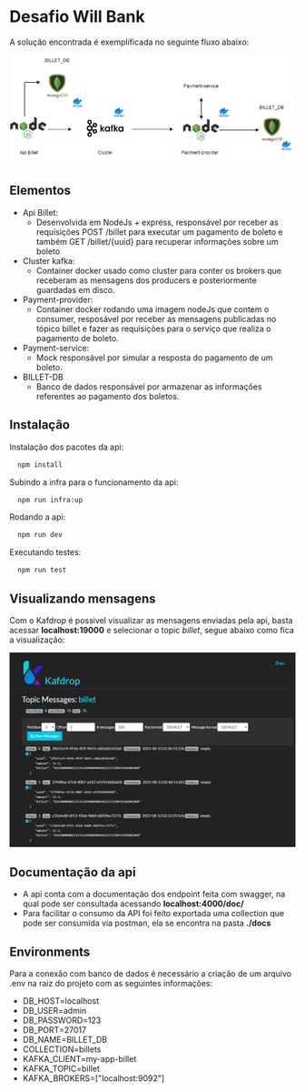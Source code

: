 
# Desafio Will Bank

A solução encontrada é exemplificada no seguinte fluxo abaixo:

![App Screenshot](./screenshots/arch.png)

## Elementos

- Api Billet:
    - Desenvolvida em NodeJs + express, responsável por receber as requisições POST /billet para executar um pagamento de boleto e também GET /billet/{uuid} para recuperar informações sobre um boleto
- Cluster kafka:
    - Container docker usado como cluster para conter os brokers que receberam as mensagens dos producers e posteriormente guardadas em disco.
- Payment-provider:
    - Container docker rodando uma imagem nodeJs que contem o consumer, resposável por receber as mensagens publicadas no tópico billet e fazer as requisições para o serviço que realiza o pagamento de boleto.
- Payment-service:
    - Mock responsável por simular a resposta do pagamento de um boleto.
- BILLET-DB
    - Banco de dados responsável por armazenar as informações referentes ao pagamento dos boletos.

## Instalação

Instalação dos pacotes da api:

```bash
  npm install
```

Subindo a infra para o funcionamento da api:

```bash
  npm run infra:up
```
Rodando a api:

```bash
  npm run dev
```

Executando testes:

```bash
  npm run test
```
## Visualizando mensagens

Com o Kafdrop é possivel visualizar as mensagens enviadas pela api, basta acessar **localhost:19000** e selecionar o topic *billet*, segue abaixo como fica a visualização:

![Kafdrop Screenshot](./screenshots/vis_mens.png)
## Documentação da api

* A api conta com a documentação dos endpoint feita com swagger, na qual pode ser consultada acessando **localhost:4000/doc/**
* Para facilitar o consumo da API foi feito exportada uma collection que pode ser consumida via postman, ela se encontra na pasta **./docs**

## Environments

Para a conexão com banco de dados é necessário a criação de um arquivo .env na raiz do projeto com as seguintes informações:

- DB_HOST=localhost
- DB_USER=admin
- DB_PASSWORD=123
- DB_PORT=27017
- DB_NAME=BILLET_DB
- COLLECTION=billets
- KAFKA_CLIENT=my-app-billet
- KAFKA_TOPIC=billet
- KAFKA_BROKERS=["localhost:9092"]

